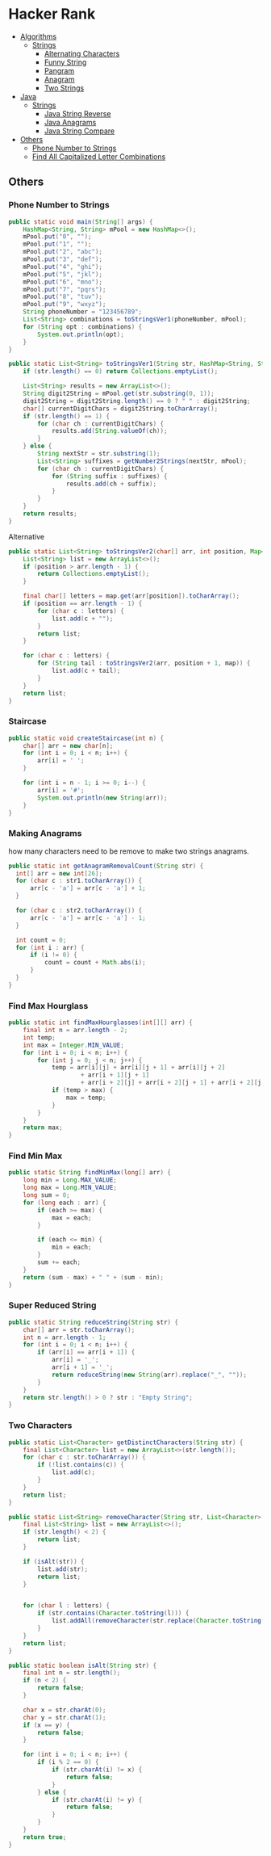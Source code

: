 Hacker Rank
===========

* [Algorithms](#algorithms)
  * [Strings](#strings)
    * [Alternating Characters](#alternating-characters)
    * [Funny String](#funny-string)
    * [Pangram](#pangram)
    * [Anagram](#anagram)
    * [Two Strings](#two-strings)
* [Java](#java)
  * [Strings](#strings)
    * [Java String Reverse](#java-string-reverse)
    * [Java Anagrams](#java-anagrams)
    * [Java String Compare](#java-string-compare)
* [Others](#others)
  * [Phone Number to Strings](#phone-number-to-strings)
  * [Find All Capitalized Letter Combinations](#find-all-capitalized-letter-combinations)



## Others
### Phone Number to Strings
```java
public static void main(String[] args) {
    HashMap<String, String> mPool = new HashMap<>();
    mPool.put("0", "");
    mPool.put("1", "");
    mPool.put("2", "abc");
    mPool.put("3", "def");
    mPool.put("4", "ghi");
    mPool.put("5", "jkl");
    mPool.put("6", "mno");
    mPool.put("7", "pqrs");
    mPool.put("8", "tuv");
    mPool.put("9", "wxyz");
    String phoneNumber = "123456789";
    List<String> combinations = toStringsVer1(phoneNumber, mPool);
    for (String opt : combinations) {
        System.out.println(opt);
    }
}

public static List<String> toStringsVer1(String str, HashMap<String, String> mPool) {
    if (str.length() == 0) return Collections.emptyList();

    List<String> results = new ArrayList<>();
    String digit2String = mPool.get(str.substring(0, 1));
    digit2String = digit2String.length() == 0 ? " " : digit2String;
    char[] currentDigitChars = digit2String.toCharArray();
    if (str.length() == 1) {
        for (char ch : currentDigitChars) {
            results.add(String.valueOf(ch));
        }
    } else {
        String nextStr = str.substring(1);
        List<String> suffixes = getNumber2Strings(nextStr, mPool);
        for (char ch : currentDigitChars) {
            for (String suffix : suffixes) {
                results.add(ch + suffix);
            }
        }
    }
    return results;
}
```

Alternative
```java
public static List<String> toStringsVer2(char[] arr, int position, Map<Character, String> map) {
    List<String> list = new ArrayList<>();
    if (position > arr.length - 1) {
        return Collections.emptyList();
    }

    final char[] letters = map.get(arr[position]).toCharArray();
    if (position == arr.length - 1) {
        for (char c : letters) {
            list.add(c + "");
        }
        return list;
    }

    for (char c : letters) {
        for (String tail : toStringsVer2(arr, position + 1, map)) {
            list.add(c + tail);
        }
    }
    return list;
}
```



### Staircase
```java
public static void createStaircase(int n) {
    char[] arr = new char[n];
    for (int i = 0; i < n; i++) {
        arr[i] = ' ';
    }

    for (int i = n - 1; i >= 0; i--) {
        arr[i] = '#';
        System.out.println(new String(arr));
    }
}
```



### Making Anagrams
how many characters need to be remove to make two strings anagrams.
```java
public static int getAnagramRemovalCount(String str) {
  int[] arr = new int[26];
  for (char c : str1.toCharArray()) {
      arr[c - 'a'] = arr[c - 'a'] + 1;
  }

  for (char c : str2.toCharArray()) {
      arr[c - 'a'] = arr[c - 'a'] - 1;
  }

  int count = 0;
  for (int i : arr) {
      if (i != 0) {
          count = count + Math.abs(i);
      }
  }
}
```


### Find Max Hourglass
```java
public static int findMaxHourglasses(int[][] arr) {
    final int n = arr.length - 2;
    int temp;
    int max = Integer.MIN_VALUE;
    for (int i = 0; i < n; i++) {
        for (int j = 0; j < n; j++) {
            temp = arr[i][j] + arr[i][j + 1] + arr[i][j + 2]
                    + arr[i + 1][j + 1]
                    + arr[i + 2][j] + arr[i + 2][j + 1] + arr[i + 2][j + 2];
            if (temp > max) {
                max = temp;
            }
        }
    }
    return max;
}
```



### Find Min Max
```java
public static String findMinMax(long[] arr) {
    long min = Long.MAX_VALUE;
    long max = Long.MIN_VALUE;
    long sum = 0;
    for (long each : arr) {
        if (each >= max) {
            max = each;
        }

        if (each <= min) {
            min = each;
        }
        sum += each;
    }
    return (sum - max) + " " + (sum - min);
}
```



### Super Reduced String
```java
public static String reduceString(String str) {
    char[] arr = str.toCharArray();
    int n = arr.length - 1;
    for (int i = 0; i < n; i++) {
        if (arr[i] == arr[i + 1]) {
            arr[i] = '_';
            arr[i + 1] = '_';
            return reduceString(new String(arr).replace("_", ""));
        }
    }
    return str.length() > 0 ? str : "Empty String";
}
```



### Two Characters

```java
public static List<Character> getDistinctCharacters(String str) {
    final List<Character> list = new ArrayList<>(str.length());
    for (char c : str.toCharArray()) {
        if (!list.contains(c)) {
            list.add(c);
        }
    }
    return list;
}

public static List<String> removeCharacter(String str, List<Character> letters) {
    final List<String> list = new ArrayList<>();
    if (str.length() < 2) {
        return list;
    }

    if (isAlt(str)) {
        list.add(str);
        return list;
    }


    for (char l : letters) {
        if (str.contains(Character.toString(l))) {
            list.addAll(removeCharacter(str.replace(Character.toString(l), ""), letters));
        }
    }
    return list;
}

public static boolean isAlt(String str) {
    final int n = str.length();
    if (n < 2) {
        return false;
    }

    char x = str.charAt(0);
    char y = str.charAt(1);
    if (x == y) {
        return false;
    }

    for (int i = 0; i < n; i++) {
        if (i % 2 == 0) {
            if (str.charAt(i) != x) {
                return false;
            }
        } else {
            if (str.charAt(i) != y) {
                return false;
            }
        }
    }
    return true;
}
```
